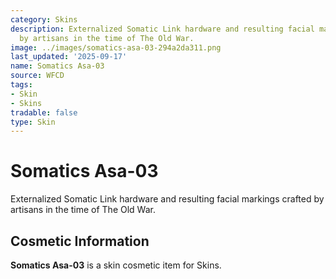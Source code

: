 ```yaml
---
category: Skins
description: Externalized Somatic Link hardware and resulting facial markings crafted
  by artisans in the time of The Old War.
image: ../images/somatics-asa-03-294a2da311.png
last_updated: '2025-09-17'
name: Somatics Asa-03
source: WFCD
tags:
- Skin
- Skins
tradable: false
type: Skin
---
```


# Somatics Asa-03

Externalized Somatic Link hardware and resulting facial markings crafted by artisans in the time of The Old War.

## Cosmetic Information

**Somatics Asa-03** is a skin cosmetic item for Skins.

